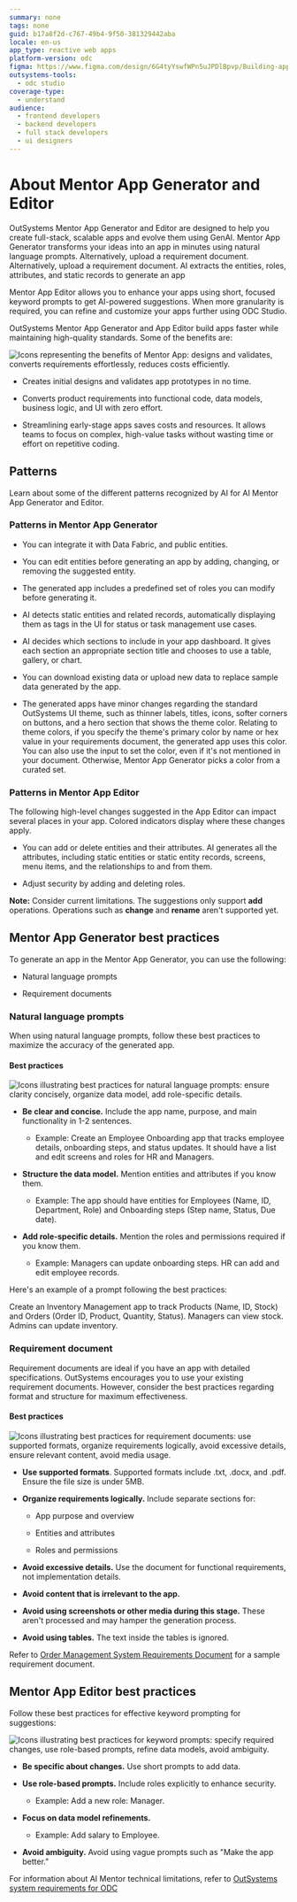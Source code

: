 ```yaml
---
summary: none
tags: none
guid: b17a8f2d-c767-49b4-9f50-381329442aba
locale: en-us
app_type: reactive web apps
platform-version: odc
figma: https://www.figma.com/design/6G4tyYswfWPn5uJPDlBpvp/Building-apps?m=auto&node-id=6814-98&t=06ppRqezdRkEkuAh-1
outsystems-tools:
  - odc studio
coverage-type:
  - understand 
audience:
  - frontend developers
  - backend developers
  - full stack developers
  - ui designers
---
```


# About Mentor App Generator and Editor

OutSystems Mentor App Generator and Editor are designed to help you create full-stack, scalable apps and evolve them using GenAI. Mentor App Generator transforms your ideas into an app in minutes using natural language prompts. Alternatively, upload a requirement document. Alternatively, upload a requirement document. AI extracts the entities, roles, attributes, and static records to generate an app

Mentor App Editor allows you to enhance your apps using short, focused keyword prompts to get AI-powered suggestions. When more granularity is required, you can refine and customize your apps further using ODC Studio.

OutSystems Mentor App Generator and App Editor build apps faster while maintaining high-quality standards. Some of the benefits are:

![Icons representing the benefits of Mentor App: designs and validates, converts requirements effortlessly, reduces costs efficiently.](images/benefits-mentor-app-ams.png "Benefits of Mentor App")

* Creates initial designs and validates app prototypes in no time.

* Converts product requirements into functional code, data models, business logic, and UI with zero effort.

* Streamlining early-stage apps saves costs and resources. It allows teams to focus on complex, high-value tasks without wasting time or effort on repetitive coding.

## Patterns

Learn about some of the different patterns recognized by AI for AI Mentor App Generator and Editor.

### Patterns in Mentor App Generator

* You can integrate it with Data Fabric, and public entities.

* You can edit entities before generating an app by adding, changing, or removing the suggested entity.

* The generated app includes a predefined set of roles you can modify before generating it.

* AI detects static entities and related records, automatically displaying them as tags in the UI for status or task management use cases.  

* AI decides which sections to include in your app dashboard. It gives each section an appropriate section title and chooses to use a table, gallery, or chart.

* You can download existing data or upload new data to replace sample data generated by the app.

* The generated apps have minor changes regarding the standard OutSystems UI theme, such as thinner labels, titles, icons, softer corners on buttons, and a hero section that shows the theme color. Relating to theme colors, if you specify the theme's primary color by name or hex value in your requirements document, the generated app uses this color. You can also use the input to set the color, even if it's not mentioned in your document. Otherwise, Mentor App Generator picks a color from a curated set.

### Patterns in Mentor App Editor

The following high-level changes suggested in the App Editor can impact several places in your app. Colored indicators display where these changes apply.

* You can add or delete entities and their attributes. AI generates all the attributes, including static entities or static entity records, screens, menu items, and the relationships to and from them.

* Adjust security by adding and deleting roles.

**Note:** Consider current limitations. The suggestions only support **add** operations. Operations such as **change** and **rename** aren't supported yet.

## Mentor App Generator best practices

To generate an app in the Mentor App Generator, you can use the following:

* Natural language prompts

* Requirement documents

### Natural language prompts

When using natural language prompts, follow these best practices to maximize the accuracy of the generated app.

#### Best practices

![Icons illustrating best practices for natural language prompts: ensure clarity concisely, organize data model, add role-specific details.](images/natural-language-prompts-best-practices-ams.png "Best Practices for Natural Language Prompts")

* **Be clear and concise.** Include the app name, purpose, and main functionality in 1-2 sentences.

    * Example: Create an Employee Onboarding app that tracks employee details, onboarding steps, and status updates. It should have a list and edit screens and roles for HR and Managers.

* **Structure the data model.** Mention entities and attributes if you know them.

    * Example: The app should have entities for Employees (Name, ID, Department, Role) and Onboarding steps (Step name, Status, Due date).

* **Add role-specific details.** Mention the roles and permissions required if you know them.

    * Example: Managers can update onboarding steps. HR can add and edit employee records.

Here's an example of a prompt following the best practices:

Create an Inventory Management app to track Products (Name, ID, Stock) and Orders (Order ID, Product, Quantity, Status). Managers can view stock. Admins can update inventory.

### Requirement document

Requirement documents are ideal if you have an app with detailed specifications. OutSystems encourages you to use your existing requirement documents. However, consider the best practices regarding format and structure for maximum effectiveness.

#### Best practices

![Icons illustrating best practices for requirement documents: use supported formats, organize requirements logically, avoid excessive details, ensure relevant content, avoid media usage.](images/requirement-best-practices-ams.png "Best Practices for Requirement Documents")

* **Use supported formats**. Supported formats include .txt, .docx, and .pdf. Ensure the file size is under 5MB.

* **Organize requirements logically.** Include separate sections for:

    * App purpose and overview

    * Entities and attributes

    * Roles and permissions

* **Avoid excessive details.** Use the document for functional requirements, not implementation details.

* **Avoid content that is irrelevant to the app.**

* **Avoid using screenshots or other media during this stage.** These aren't processed and may hamper the generation process.

* **Avoid using tables.** The text inside the tables is ignored.

Refer to [Order Management System Requirements Document](resources/Order-Management-System-Requirements-Document.doc) for a sample requirement document.

## Mentor App Editor best practices

Follow these best practices for effective keyword prompting for suggestions:

![Icons illustrating best practices for keyword prompts: specify required changes, use role-based prompts, refine data models, avoid ambiguity.](images/prompt-best-practices-ams.png "Best Practices for Keyword Prompts")

* **Be specific about changes.** Use short prompts to add data.

* **Use role-based prompts.** Include roles explicitly to enhance security.

    * Example: Add a new role: Manager.

* **Focus on data model refinements.**

    * Example: Add salary to Employee.

* **Avoid ambiguity.** Avoid using vague prompts such as "Make the app better."

For information about AI Mentor technical limitations, refer to [OutSystems system requirements for ODC](../../getting-started/system-requirements.md#ai-mentor)
